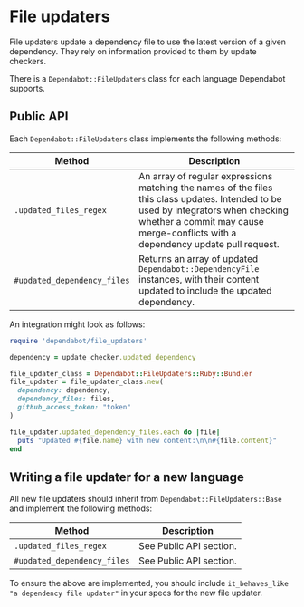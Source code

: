 # File updaters

File updaters update a dependency file to use the latest version of a given
dependency. They rely on information provided to them by update checkers.

There is a `Dependabot::FileUpdaters` class for each language Dependabot
supports.

## Public API

Each `Dependabot::FileUpdaters` class implements the following methods:

| Method                       | Description                                                                                   |
|------------------------------|-----------------------------------------------------------------------------------------------|
| `.updated_files_regex`       | An array of regular expressions matching the names of the files this class updates. Intended to be used by integrators when checking whether a commit may cause merge-conflicts with a dependency update pull request. |
| `#updated_dependency_files`  | Returns an array of updated `Dependabot::DependencyFile` instances, with their content updated to include the updated dependency. |

An integration might look as follows:

```ruby
require 'dependabot/file_updaters'

dependency = update_checker.updated_dependency

file_updater_class = Dependabot::FileUpdaters::Ruby::Bundler
file_updater = file_updater_class.new(
  dependency: dependency,
  dependency_files: files,
  github_access_token: "token"
)

file_updater.updated_dependency_files.each do |file|
  puts "Updated #{file.name} with new content:\n\n#{file.content}"
end
```

## Writing a file updater for a new language

All new file updaters should inherit from `Dependabot::FileUpdaters::Base` and
implement the following methods:

| Method                      | Description             |
|-----------------------------|-------------------------|
| `.updated_files_regex`      | See Public API section. |
| `#updated_dependency_files` | See Public API section. |

To ensure the above are implemented, you should include
`it_behaves_like "a dependency file updater"` in your specs for the new file
updater.

